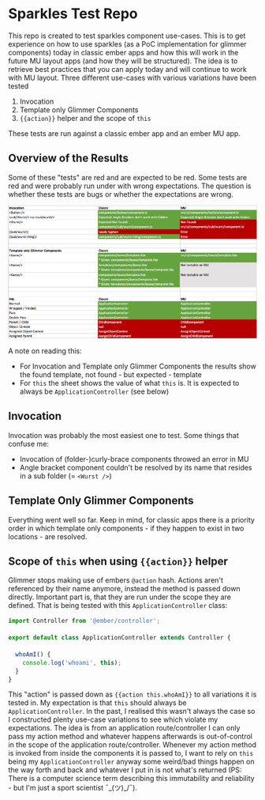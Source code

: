 # Sparkles Test Repo

This repo is created to test sparkles component use-cases. This is to get experience on how to use sparkles (as a PoC implementation for glimmer components) today in classic ember apps and how this will work in the future MU layout apps (and how they will be structured). The idea is to retrieve best practices that you can apply today and will continue to work with MU layout. Three different use-cases with various variations have been tested

1. Invocation
2. Template only Glimmer Components
3. `{{action}}` helper and the scope of `this`

These tests are run against a classic ember app and an ember MU app.

## Overview of the Results

Some of these "tests" are red and are expected to be red. Some tests are red and were probably run under with wrong expectations. The question is whether these tests are bugs or whether the expectations are wrong.

![Results](results.png)

A note on reading this:

* For Invocation and Template only Glimmer Components the results show the found template, not found - but expected - template
* For `this` the sheet shows the value of what `this` is. It is expected to always be `ApplicationController` (see below)

## Invocation

Invocation was probably the most easiest one to test. Some things that confuse me:

* Invocation of (folder-)curly-brace components throwed an error in MU
* Angle bracket component couldn't be resolved by its name that resides in a sub folder (= `<Wurst />`)

## Template Only Glimmer Components

Everything went well so far. Keep in mind, for classic apps there is a priority order in which template only components - if they happen to exist in two locations - are resolved.

## Scope of `this` when using `{{action}}` helper

Glimmer stops making use of embers `@action` hash. Actions aren't referenced by their name anymore, instead the method is passed down directly. Important part is, that they are run under the scope they are defined. That is being tested with this `ApplicationController` class:

```js
import Controller from '@ember/controller';

export default class ApplicationController extends Controller {

  whoAmI() {
    console.log('whoami', this);
  }
}
```

This "action" is passed down as `{{action this.whoAmI}}` to all variations it is tested in. My expectation is that `this` should always be `ApplicationController`. In the past, I realised this wasn't always the case so I constructed plenty use-case variations to see which violate my expectations. The idea is from an application route/controller I can only pass my action method and whatever happens afterwards is out-of-control in the scope of the application route/controller. Whenever my action method is invoked from inside the components it is passed to, I want to rely on `this` being my `ApplicationController` anyway some weird/bad things happen on the way forth and back and whatever I put in is not what's returned (PS: There is a computer science term describing this immutability and reliability - but I'm just a sport scientist ¯\_(ツ)_/¯).